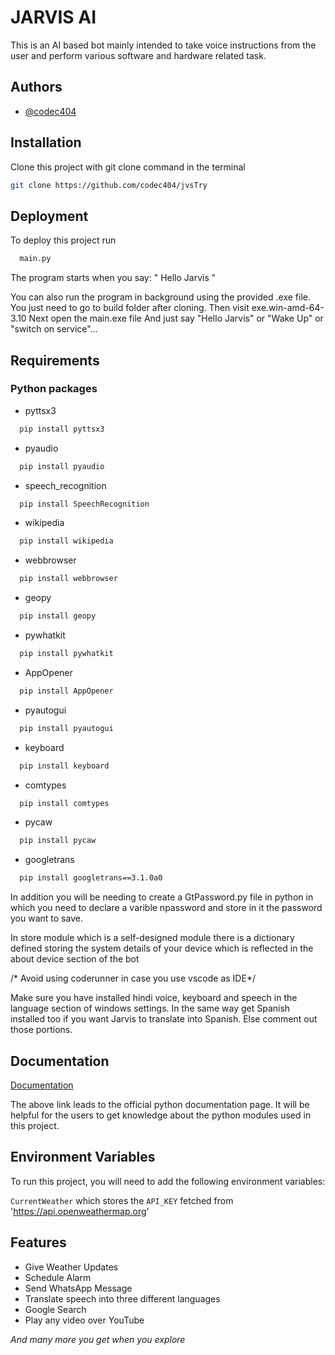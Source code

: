 # JARVIS AI
This is an AI based bot mainly intended to take voice instructions from the user and perform various software and hardware related task.



## Authors

- [@codec404](https://github.com/codec404)


## Installation

Clone this project with git clone command in the terminal

```bash
git clone https://github.com/codec404/jvsTry
```
    
## Deployment

To deploy this project run

```bash
  main.py
```
The program starts when you say:
" Hello Jarvis "

You can also run the program in background using the provided .exe file.
You just need to go to build folder after cloning.
Then visit exe.win-amd-64-3.10
Next open the main.exe file
And just say "Hello Jarvis" or "Wake Up" or "switch on service"...
## Requirements

### Python packages

* pyttsx3
```bash
  pip install pyttsx3
```
* pyaudio
```bash
  pip install pyaudio
```
* speech_recognition
```bash
  pip install SpeechRecognition
```
* wikipedia
```bash
  pip install wikipedia
```
* webbrowser
```bash
  pip install webbrowser
```
* geopy
```bash
  pip install geopy
```
* pywhatkit
```bash
  pip install pywhatkit
```
* AppOpener
```bash
  pip install AppOpener
```
* pyautogui
```bash
  pip install pyautogui
```
* keyboard
```bash
  pip install keyboard
```
* comtypes
```bash
  pip install comtypes
```
* pycaw
```bash
  pip install pycaw
```
* googletrans
```bash
  pip install googletrans==3.1.0a0
```

In addition you will be needing to create a GtPassword.py file in python in which you need to declare a varible npassword and store in it the password you want to save.

In store module which is a self-designed module there is a dictionary defined storing the system details of your device which is reflected in the about device section of the bot

/* Avoid using coderunner in case you use vscode as IDE*/

Make sure you have installed hindi voice, keyboard and speech in the language section of windows settings.
In the same way get Spanish installed too if you want Jarvis to translate into Spanish. Else comment out those portions.



## Documentation

[Documentation](https://docs.python.org/3/)

The above link leads to the official python documentation page. It will be helpful for the users to get knowledge about the python modules used in this project.
## Environment Variables

To run this project, you will need to add the following environment variables:

`CurrentWeather` which stores the `API_KEY` fetched from 'https://api.openweathermap.org'




## Features

- Give Weather Updates
- Schedule Alarm
- Send WhatsApp Message
- Translate speech into three different languages
- Google Search
- Play any video over YouTube

*And many more you get when you explore*

